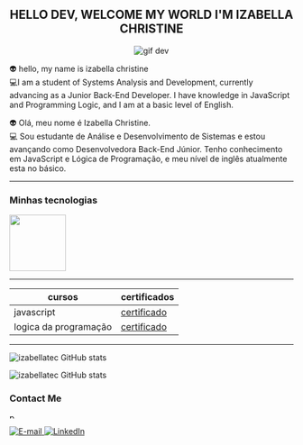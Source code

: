 

 <CENTER><H2> HELLO DEV, WELCOME MY WORLD I'M IZABELLA CHRISTINE</H2></CENTER>

 <p align="center">
  <img src="https://user-images.githubusercontent.com/60843507/111036837-4af44900-8447-11eb-9cbd-776fd4737549.gif" alt="gif dev">
</p>




 👽 hello, my name is izabella christine<br>
 💻I am a student of Systems Analysis and Development, currently advancing as a Junior Back-End Developer. I have knowledge in JavaScript and Programming Logic, and I am at a basic level of English.

 👽  Olá, meu nome é Izabella Christine.<br>
 💻 Sou estudante de Análise e Desenvolvimento de Sistemas e estou avançando como Desenvolvedora Back-End Júnior. Tenho conhecimento em JavaScript e Lógica de Programação, e meu nível de inglês atualmente esta no básico.





----------
### Minhas tecnologias 

<img src="https://cdn.jsdelivr.net/gh/devicons/devicon@latest/icons/javascript/javascript-original.svg" width="100px">






-----




|cursos | certificados|
|------- |-------------|
|javascript| [certificado](https://hermes.dio.me/certificates/CBS1RTPH.pdf)
|logica da programação|[certificado](https://hermes.dio.me/certificates/4CCC2334.pdf)

----

![izabellatec GitHub stats](https://github-readme-stats.vercel.app/api?username=izabellatec&show_icons=true&theme=dark) 


 ![izabellatec GitHub stats](https://github-readme-stats.vercel.app/api/top-langs/?username=izabellatec&layout=compact&langs_count=7&theme=dracula)



<h3>Contact Me</h3> 
<img src="https://github.com/user-attachments/assets/98566f98-29b6-488c-ae8c-f1f01d6dbbc6" alt="phone" width="10px">

<div align="left">
<p>
<a href="mailto:izabella_hto18@hotmail.com">
<img src="https://img.shields.io/badge/-email-020114?style=for-the-badge&amp;logo=microsoft-outlook&amp;logoColor=6ED2B6&amp;color:FFF" alt="E-mail">
</a>
<a href="https://www.linkedin.com/in/izabellachristine/"><img src="https://img.shields.io/badge/-LinkedIn-020114?style=for-the-badge&amp;logo=linkedin&amp;logoColor=6ED2B6&amp;color:FFF" alt="LinkedIn"></a>
</div>





 

